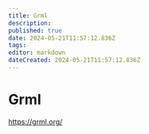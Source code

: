 ```yaml
---
title: Grml
description: 
published: true
date: 2024-05-21T11:57:12.836Z
tags: 
editor: markdown
dateCreated: 2024-05-21T11:57:12.836Z
---
```


# Grml

<https://grml.org/>
